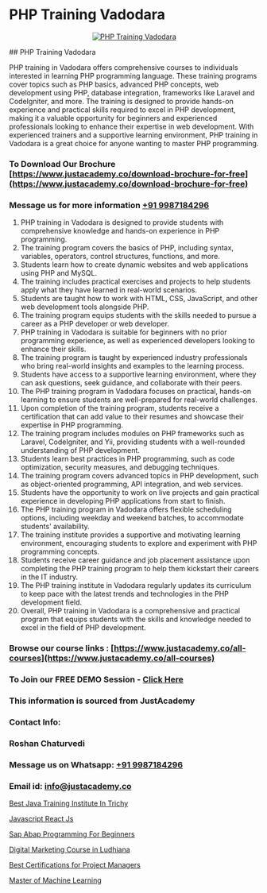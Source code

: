 # PHP Training Vadodara

<p align="center">
  <a href="https://justacademy.co/course-detail/php-training">
    <img src="https://justacademy.co/storage2/course_image/1676637155_course_image.webp" alt="PHP Training Vadodara">
  </a>
</p>
## PHP Training Vadodara

PHP training in Vadodara offers comprehensive courses to individuals interested in learning PHP programming language. These training programs cover topics such as PHP basics, advanced PHP concepts, web development using PHP, database integration, frameworks like Laravel and CodeIgniter, and more. The training is designed to provide hands-on experience and practical skills required to excel in PHP development, making it a valuable opportunity for beginners and experienced professionals looking to enhance their expertise in web development. With experienced trainers and a supportive learning environment, PHP training in Vadodara is a great choice for anyone wanting to master PHP programming.
### To Download Our Brochure [https://www.justacademy.co/download-brochure-for-free](https://www.justacademy.co/download-brochure-for-free)
### Message us for more information [+91 9987184296](https://api.whatsapp.com/send?phone=919987184296)
1) PHP training in Vadodara is designed to provide students with comprehensive knowledge and hands-on experience in PHP programming.
2) The training program covers the basics of PHP, including syntax, variables, operators, control structures, functions, and more.
3) Students learn how to create dynamic websites and web applications using PHP and MySQL.
4) The training includes practical exercises and projects to help students apply what they have learned in real-world scenarios.
5) Students are taught how to work with HTML, CSS, JavaScript, and other web development tools alongside PHP.
6) The training program equips students with the skills needed to pursue a career as a PHP developer or web developer.
7) PHP training in Vadodara is suitable for beginners with no prior programming experience, as well as experienced developers looking to enhance their skills.
8) The training program is taught by experienced industry professionals who bring real-world insights and examples to the learning process.
9) Students have access to a supportive learning environment, where they can ask questions, seek guidance, and collaborate with their peers.
10) The PHP training program in Vadodara focuses on practical, hands-on learning to ensure students are well-prepared for real-world challenges.
11) Upon completion of the training program, students receive a certification that can add value to their resumes and showcase their expertise in PHP programming.
12) The training program includes modules on PHP frameworks such as Laravel, CodeIgniter, and Yii, providing students with a well-rounded understanding of PHP development.
13) Students learn best practices in PHP programming, such as code optimization, security measures, and debugging techniques.
14) The training program covers advanced topics in PHP development, such as object-oriented programming, API integration, and web services.
15) Students have the opportunity to work on live projects and gain practical experience in developing PHP applications from start to finish.
16) The PHP training program in Vadodara offers flexible scheduling options, including weekday and weekend batches, to accommodate students' availability.
17) The training institute provides a supportive and motivating learning environment, encouraging students to explore and experiment with PHP programming concepts.
18) Students receive career guidance and job placement assistance upon completing the PHP training program to help them kickstart their careers in the IT industry.
19) The PHP training institute in Vadodara regularly updates its curriculum to keep pace with the latest trends and technologies in the PHP development field.
20) Overall, PHP training in Vadodara is a comprehensive and practical program that equips students with the skills and knowledge needed to excel in the field of PHP development.

### Browse our course links : [https://www.justacademy.co/all-courses](https://www.justacademy.co/all-courses) 
### To Join our FREE DEMO Session - [Click Here](https://www.justacademy.co/register-for-course-demo)


### This information is sourced from JustAcademy
### Contact Info:
### Roshan Chaturvedi
### Message us on Whatsapp: [+91 9987184296](https://api.whatsapp.com/send?phone=919987184296)
### Email id: [info@justacademy.co](mailto:info@justacademy.co)
                
[Best Java Training Institute In Trichy](https://www.linkedin.com/pulse/best-java-training-institute-trichy-justacademy-liverpool-3dbtf?trackingId=Sq5oMogwv1iSm3sDeK1C0Q%3D%3D&lipi=urn%3Ali%3Apage%3Ad_flagship3_company_admin%3BeTOZKBOtR5Sz3gxxSDhWug%3D%3D)

[Javascript React Js](https://www.linkedin.com/pulse/javascript-react-js-software-training-sunnyvale-uyklc?trackingId=pH1xHHfZNxmiEWMQWeTjww%3D%3D&lipi=urn%3Ali%3Apage%3Ad_flagship3_company_admin%3BuOGAPcWcQnScqXWa77%2Fzaw%3D%3D)

[Sap Abap Programming For Beginners](https://medium.com/@mahi3106/sap-abap-programming-for-beginners-7b7a3b2e73f2)

[Digital Marketing Course in Ludhiana](https://medium.com/@justacademytraining/digital-marketing-course-in-ludhiana-974deb5b9110)

[Best Certifications for Project Managers](https://justacademyin.github.io/justacademy/best-certifications-for-project-managers)

[Master of Machine Learning](https://justacademyin.github.io/justacademy/master-of-machine-learning)

